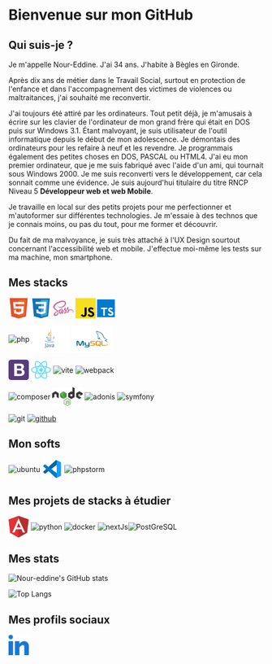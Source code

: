 # Bienvenue sur mon GitHub

## Qui suis-je ?

Je m'appelle Nour-Eddine. J'ai 34 ans. J'habite à Bègles en Gironde.

Après dix ans de métier dans le Travail Social, surtout en protection de l'enfance et dans l'accompagnement des victimes de violences ou maltraitances, j'ai souhaité me reconvertir.

J'ai toujours été attiré par les ordinateurs. Tout petit déjà, je m'amusais à écrire sur les clavier de l'ordinateur de mon grand frère qui était en DOS puis sur Windows 3.1.
Étant malvoyant, je suis utilisateur de l'outil informatique depuis le début de mon adolescence. Je démontais des ordinateurs pour les refaire à neuf et les revendre. Je programmais également des petites choses en DOS, PASCAL ou HTML4. J'ai eu mon premier ordinateur, que je me suis fabriqué avec l'aide d'un ami, qui tournait sous Windows 2000.
Je me suis reconverti vers le développement, car cela sonnait comme une évidence. Je suis aujourd'hui titulaire du titre RNCP Niveau 5 <b>Développeur web et web Mobile</b>.

Je travaille en local sur des petits projets pour me perfectionner et m'autoformer sur différentes technologies. Je m'essaie à des technos que je connais moins, ou pas du tout, pour me former et découvrir.

Du fait de ma malvoyance, je suis très attaché à l'UX Design sourtout concernant l'accessibilité web et mobile. J'effectue moi-même les tests sur ma machine, mon smartphone.

## Mes stacks

<img align="center" alt="html" width="40px" src="./img/html.svg" /> <img align="center" alt="css" width="40px" src="./img/css3.svg" /> <img align="center" alt="sass" width="40px" src="./img/sass.svg" /> <img align="center" alt="javascript" width="40px" src="./img/javascript.svg" /><img align="center" alt="typescript" width="40px" src="./img/typescript.svg" /> 

<img align="center" alt="php" width="80px" src="./img/PHP.svg" /><img align="center" alt="java" width="80px" src="./img/Java.svg" /> <img align="center" alt="mysql" width="80px" src="./img/mysql.svg" />



<img align="center" alt="bootstrap" width="40px" src="./img/bootstrap.svg" /> <img align="center" alt="react" width="40px" src="./img/react.svg" /> <img align="center" alt="vite" width="40px" src="./img/vite.svg" /> <img align="center" alt="webpack" width="40px" src="./img/webpack.svg" />



<img align="center" alt="composer" width="40px" src="./img/composer.svg" /> <img align="center" alt="nodeJs" width="60px" src="./img/nodejs.svg" /> <img align="center" alt="adonis" width="100px" src="./img/adonis.svg" /> <img align="center" alt="symfony" width="40px" src="./img/symfony.svg" />



<img align="center" alt="git" width="60px" src="./img/git-orange.svg" /> [<img align="center" alt="github" width="80px" src="./img/GitHub.svg" />](https://github.com/f-nour/)

## Mon softs

<img align="center" alt="ubuntu" width="40px" src="./img/Ubuntu.svg" /> <img align="center" alt="vscode=" width="40px" src="./img/vscode.svg" /> <img align="center" alt="phpstorm" width="40px" src="./img/phpstorm.svg" />

## Mes projets de stacks à étudier

<img align="center" alt="angular" width="40px" src="./img/angular.svg" /> <img align="center" alt="python" width="40px" src="./img/python.svg" /> <img align="center" alt="docker" width="60px" src="./img/docker.svg" /> <img align="center" alt="nextJs" width="40px" src="./img/nextjs.svg" /><img align="center" alt="PostGreSQL" width="80px" src="./img/PostgreSQL.svg" />

## Mes stats

![Nour-eddine's GitHub stats](https://github-readme-stats.vercel.app/api?username=f-nour&show_icons=true&theme=onedark&count_private=true)

![Top Langs](https://github-readme-stats.vercel.app/api/top-langs/?username=f-nour&layout=compact&count-private=true&theme=onedark)

## Mes profils sociaux

[<img align="center" alt="Linkedin" width="40px" src="./img/linkedin.svg" />](https://www.linkedin.com/in/f-nour/)
